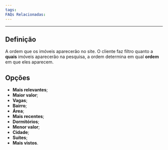 ```yaml
---
tags:
FAQs Relacionadas:
---
```

---
## Definição

A ordem que os imóveis aparecerão no site. O cliente faz filtro quanto a **quais** imóveis aparecerão na pesquisa, a ordem determina em qual **ordem** em que eles aparecem.

## Opções

- **Mais relevantes**;
- **Maior valor**;
- **Vagas**;
- **Bairro**;
- **Área**;
- **Mais recentes**;
- **Dormitórios**;
- **Menor valor**;
- **Cidade**;
- **Suítes**;
- **Mais vistos**.